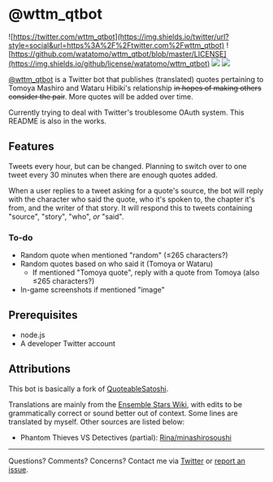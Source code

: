 # @wttm_qtbot

![https://twitter.com/wttm_qtbot](https://img.shields.io/twitter/url?style=social&url=https%3A%2F%2Ftwitter.com%2Fwttm_qtbot) ![https://github.com/watatomo/wttm_qtbot/blob/master/LICENSE](https://img.shields.io/github/license/watatomo/wttm_qtbot)  ![](https://img.shields.io/badge/quote%20count-164-blue) ![](https://img.shields.io/badge/status-not%20running-red)

[@wttm_qtbot](https://twitter.com/wttm_qtbot) is a Twitter bot that publishes (translated) quotes pertaining to Tomoya Mashiro and Wataru Hibiki's relationship ~~in hopes of making others consider the pair~~. More quotes will be added over time.

Currently trying to deal with Twitter's troublesome OAuth system. This README is also in the works.

## Features

Tweets every hour, but can be changed. Planning to switch over to one tweet every 30 minutes when there are enough quotes added.

When a user replies to a tweet asking for a quote's source, the bot will reply with the character who said the quote, who it's spoken to, the chapter it's from, and the writer of that story. It will respond this to tweets containing "source", "story", "who", *or* "said".

### To-do
- Random quote when mentioned "random" (≤265 characters?)
- Random quotes based on who said it (Tomoya or Wataru)
  - If mentioned "Tomoya quote", reply with a quote from Tomoya (also ≤265 characters?)
- In-game screenshots if mentioned "image"

## Prerequisites

- node.js
- A developer Twitter account

## Attributions

This bot is basically a fork of [QuoteableSatoshi](https://github.com/dergigi/QuotableSatoshi).

Translations are mainly from the [Ensemble Stars Wiki](https://ensemble-stars.fandom.com/), with edits to be grammatically correct or sound better out of context. Some lines are translated by myself. Other sources are listed below:
- Phantom Thieves VS Detectives (partial): [Rina/minashirosoushi](https://minashirosoushi.tumblr.com/tagged/enstars-tl)

---

Questions? Comments? Concerns? Contact me via [Twitter](https://twitter.com/riamuyumemi) or [report an issue](https://github.com/watatomo/wttm_qtbot/issues).
